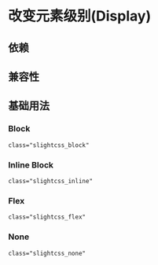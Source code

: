 # 改变元素级别(Display)

## 依赖

## 兼容性

## 基础用法

### Block

`class="slightcss_block"`

### Inline Block

`class="slightcss_inline"`

### Flex

`class="slightcss_flex"`

### None

`class="slightcss_none"`
